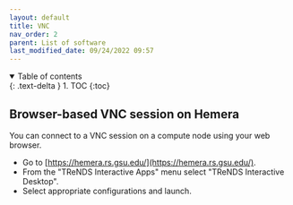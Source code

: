 ```yaml
---
layout: default
title: VNC
nav_order: 2
parent: List of software
last_modified_date: 09/24/2022 09:57
---
```


<details open markdown="block">
  <summary>
    Table of contents
  </summary>
  {: .text-delta }
1. TOC
{:toc}
</details>

## Browser-based VNC session on Hemera

You can connect to a VNC session on a compute node using your web browser.

- Go to [https://hemera.rs.gsu.edu/](https://hemera.rs.gsu.edu/).
- From the "TReNDS Interactive Apps" menu select "TReNDS Interactive Desktop".
- Select appropriate configurations and launch.





